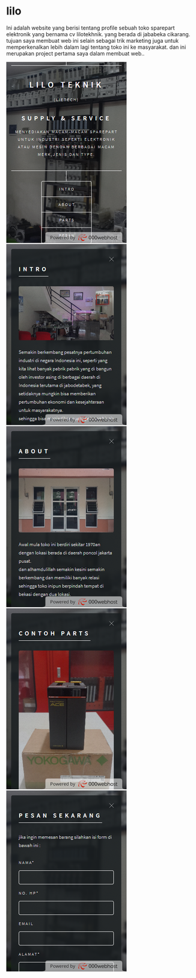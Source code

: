 # lilo
Ini adalah website yang berisi tentang profile sebuah toko sparepart elektronik yang bernama cv lilotekhnik. yang berada di jababeka cikarang.
tujuan saya membuat web ini selain sebagai trik marketing juga untuk memperkenalkan lebih dalam lagi tentang toko ini ke masyarakat. 
dan ini merupakan project pertama saya dalam membuat web..

<img src="lt1.png"><img src="lt2.png">
<img src="lt3.png"><img src="lt4.png"><img src="lt5.png">


